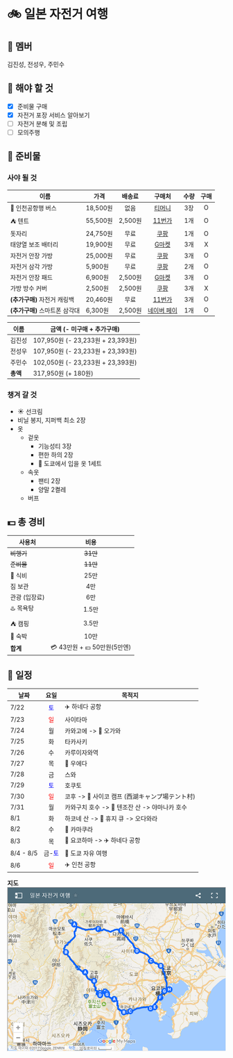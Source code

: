 # :bike: 일본 자전거 여행 

## :man: 멤버
김진성, 전성우, 주민수

## :muscle: 해야 할 것
- [x] 준비물 구매
- [x] 자전거 포장 서비스 알아보기
- [ ] 자전거 분해 및 조립
- [ ] 모의주행

## :briefcase: 준비물 

### 사야 될 것
|이름|가격|배송료|구매처|수량|구매|
|-|-|:-:|:-:|:-:|:-:|
|:bus: 인천공항행 버스|18,500원|없음|[티머니](https://txbus.t-money.co.kr)|3장|O|
|:tent: 텐트|55,500원|2,500원|[11번가](http://11st.kr/QR/P/1336351783)|1개|O|
|돗자리|24,750원|무료|[쿠팡](https://www.coupang.com/vp/products/6528434)|1개|O|
|태양열 보조 배터리|19,900원|무료|[G마켓](http://gmkt.kr/gz6rNm)|3개|X|
|자전거 안장 가방|25,000원|무료|[쿠팡](https://www.coupang.com/vp/products/6763475)|3개|O|
|자전거 삼각 가방|5,900원|무료|[쿠팡](https://www.coupang.com/vp/products/2553388)|2개|O|
|자전거 안장 패드|6,900원|2,500원|[G마켓](http://gmkt.kr/gMQG59)|3개|O|
|가방 방수 커버|2,500원|2,500원|[쿠팡](https://www.coupang.com/vp/products/21377233)|3개|X|
|**(추가구매)** 자전거 캐링백|20,460원|무료|[11번가](http://11st.kr/QR/P/1656986601)|3개|O|
|**(추가구매)** 스마트폰 삼각대|6,300원|2,500원|[네이버 페이](http://storefarm.naver.com/biso2/products/752912146)|1개|O|

|이름|금액 (- 미구매 + 추가구매) |
|-|-|
|김진성|107,950원 (- 23,233원 + 23,393원)|
|전성우|107,950원 (- 23,233원 + 23,393원)|
|주민수|102,050원 (- 23,233원 + 23,393원)|
|**총액**|317,950원 (+ 180원)|

### 챙겨 갈 것
* :sunny: 선크림
* 비닐 봉지, 지퍼백 최소 2장
* 옷
    * 겉옷
        * 기능성티 3장
        * 편한 하의 2장
        * :necktie: 도쿄에서 입을 옷 1세트
    * 속옷
        * 팬티 2장
        * 양말 2켤레
    * 버프

## :dollar: 총 경비
|사용처|비용|
|-|:-:|
|~~비행기~~|~~31만~~|
|~~준비물~~|~~11만~~|
|:meat_on_bone: 식비|25만|
|짐 보관|4만|
|관광 (입장료)|6만| 
|:hotsprings: 목욕탕|1.5만|
|:tent: 캠핑|3.5만|
|:hotel: 숙박|10만|
**합계**|:credit_card: 43만원 + :yen: 50만원(5만엔)|



## :date: 일정
|날짜|요일|목적지|
|-|:-:|-|
|7/22|<span style="color: blue">토</span>|:airplane: 하네다 공항|
|7/23|<span style="color: red">일</span>|사이타마|
|7/24|월|카와고에 -> :school: 오가와|
|7/25|화|타카사키|
|7/26|수|카루이자와역|
|7/27|목|:japanese_castle: 우에다|
|7/28|금|스와|
|7/29|<span style="color: blue">토</span>|호쿠토|
|7/30|<span style="color: red">일</span>|코후 -> :kimono: 사이코 캠프 (西湖キャンプ場テント村)|
|7/31|월|카와구치 호수 -> :mount_fuji: 텐조잔 산 -> 야마나카 호수|
|8/1|화|하코네 산 -> :roller_coaster: 휴지 큐 ->  오다와라|
|8/2|수|:ocean: 카마쿠라|
|8/3|목|:ship: 요코하마 -> :airplane: 하네다 공항|
|8/4 - 8/5|금-<span style="color: blue">토</span>|:tokyo_tower: 도쿄 자유 여행|
|8/6|<span style="color: red">일</span>|:airplane: 인천 공항|

**지도**  
[![map](images/travel-to-japan-01.png)](https://drive.google.com/open?id=1kG2CD8MkJcgrxBEo9VN9drOEGSY&usp=sharing)